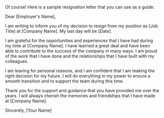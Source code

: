 Of course! Here is a sample resignation letter that you can use as a guide:

Dear [Employer's Name],

I am writing to inform you of my decision to resign from my position as [Job Title] at [Company Name]. My last day will be [Date].

I am grateful for the opportunities and experiences that I have had during my time at [Company Name]. I have learned a great deal and have been able to contribute to the success of the company in many ways. I am proud of the work that I have done and the relationships that I have built with my colleagues.

I am leaving for personal reasons, and I am confident that I am making the right decision for my future. I will do everything in my power to ensure a smooth transition and to support the team during this time.

Thank you for the support and guidance that you have provided me over the years. I will always cherish the memories and friendships that I have made at [Company Name].

Sincerely,
[Your Name]
